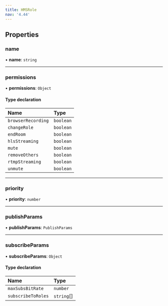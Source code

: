 ```yaml
---
title: HMSRole
nav: '4.44'
---
```


## Properties

### name

• **name**: `string`

---

### permissions

• **permissions**: `Object`

#### Type declaration

| Name               | Type      |
| :----------------- | :-------- |
| `browserRecording` | `boolean` |
| `changeRole`       | `boolean` |
| `endRoom`          | `boolean` |
| `hlsStreaming`     | `boolean` |
| `mute`             | `boolean` |
| `removeOthers`     | `boolean` |
| `rtmpStreaming`    | `boolean` |
| `unmute`           | `boolean` |

---

### priority

• **priority**: `number`

---

### publishParams

• **publishParams**: `PublishParams`

---

### subscribeParams

• **subscribeParams**: `Object`

#### Type declaration

| Name               | Type       |
| :----------------- | :--------- |
| `maxSubsBitRate`   | `number`   |
| `subscribeToRoles` | `string`[] |
